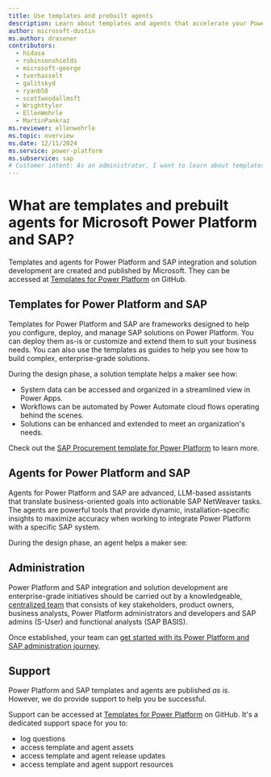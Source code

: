 ```yaml
---
title: Use templates and prebuilt agents
description: Learn about templates and agents that accelerate your Power Platform and SAP integration and solution development.
author: microsoft-dustin
ms.author: drasener
contributors:
  - hidasa
  - robinsonshields
  - microsoft-george
  - tverhasselt
  - galitskyd
  - ryanb58
  - scottwoodallmsft
  - Wrighttyler
  - EllenWehrle
  - MartinPankraz
ms.reviewer: ellenwehrle
ms.topic: overview
ms.date: 12/11/2024
ms.service: power-platform
ms.subservice: sap
# Customer intent: As an administrator, I want to learn about templates and prebuilt agents that can help me accelerate my Power Platform and SAP integration and solution development.
---
```


# What are templates and prebuilt agents for Microsoft Power Platform and SAP?

Templates and agents for Power Platform and SAP integration and solution development are created and published by Microsoft. They can be accessed at [Templates for Power Platform](https://github.com/microsoft/Templates-for-Power-Platform) on GitHub.

## Templates for Power Platform and SAP

 Templates for Power Platform and SAP are frameworks designed to help you configure, deploy, and manage SAP solutions on Power Platform. You can deploy them as-is or customize and extend them to suit your business needs. You can also use the templates as guides to help you see how to build complex, enterprise-grade solutions.

During the design phase, a solution template helps a maker see how:

- System data can be accessed and organized in a streamlined view in Power Apps.
- Workflows can be automated by Power Automate cloud flows operating behind the scenes.
- Solutions can be enhanced and extended to meet an organization's needs.

Check out the [SAP Procurement template for Power Platform](/power-platform/enterprise-templates/finance/sap-procurement/overview.md) to learn more.

## Agents for Power Platform and SAP

Agents for Power Platform and SAP are advanced, LLM-based assistants that translate business-oriented goals into actionable SAP NetWeaver tasks. The agents are powerful tools that provide dynamic, installation-specific insights to maximize accuracy when working to integrate Power Platform with a specific SAP system.

During the design phase, an agent helps a maker see:


## Administration

Power Platform and SAP integration and solution development are enterprise-grade initiatives should be carried out by a knowledgeable, [centralized team](/power-platform/guidance/adoption/delivery-models#centralized) that consists of key stakeholders, product owners, business analysts, Power Platform administrators and developers and SAP admins (S-User) and functional analysts (SAP BASIS).

Once established, your team can [get started with its Power Platform and SAP administration journey](/power-platform/enterprise-templates/finance/sap-procurement/administer/get-started.md).

## Support

Power Platform and SAP templates and agents are published _as is_. However, we do provide support to help you be successful.

Support can be accessed at [Templates for Power Platform](https://github.com/microsoft/Templates-for-Power-Platform) on GitHub. It's a dedicated support space for you to:

- log questions
- access template and agent assets
- access template and agent release updates
- access template and agent support resources
